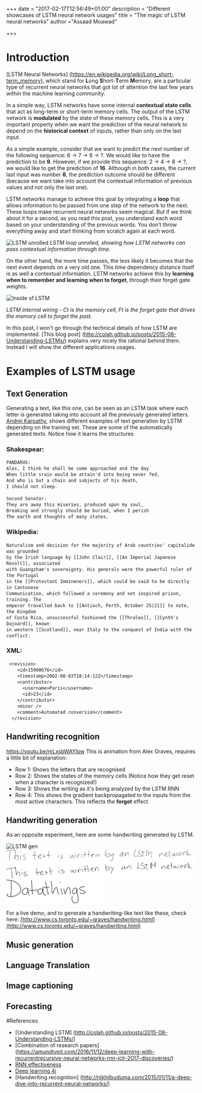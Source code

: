 +++
date = "2017-02-17T12:56:49+01:00"
description = "Different showcases of LSTM neural network usages"
title = "The magic of LSTM neural networks"
author ="Assaad Moawad"

+++

# Introduction
[LSTM Neural Networks] (https://en.wikipedia.org/wiki/Long_short-term_memory), which stand for **L**ong **S**hort-**T**erm **M**emory, are a particular type of recurrent neural networks that got lot of attention the last few years within the machine learning community. 


In a simple way, LSTM networks have some internal **contextual state cells** that act as long-term or short-term memory cells. 
The output of the LSTM network is **modulated** by the state of these memory cells. This is a very important property when we want the prediction of the neural network to depend on the **historical context** of inputs, rather than only on the last input.

As a simple example, consider that we want to predict the next number of the following sequence:  6 -> 7 -> 8 -> ?. We would like to have the prediction to be **9**. However, if we provide this sequence: 2 -> 4 -> 8 -> ?, we would like to get the prediction of **16**.
Although in both cases, the current last input was number **8**, the prediction outcome should be different (because we want take into account the contextual information of previous values and not only the last one).

LSTM networks manage to achieve this goal by integrating a **loop** that allows information to be passed from one step of the network to the next. These loops make recurrent neural networks seem magical. But if we think about it for a second, as you read this post, you understand each word based on your understanding of the previous words. You don’t throw everything away and start thinking from scratch again at each word.


![LSTM unrolled](http://colah.github.io/posts/2015-08-Understanding-LSTMs/img/RNN-unrolled.png)
*LSTM loop unrolled, showing how LSTM networks can pass contextual information through time.*

On the other hand, the more time passes, the less likely it becomes that the next event depends on a very old one. This time dependency distance itself is as well a contextual information. LSTM networks achieve this by **learning when to remember and learning when to forget**, through their forget gate weights.  

![Inside of LSTM](https://upload.wikimedia.org/wikipedia/commons/thumb/d/d5/Long_Short_Term_Memory.png/300px-Long_Short_Term_Memory.png)

*LSTM internal wiring - Ct is the memory cell, Ft is the forget gate that drives the memory cell to forget the past.*


In this post, I won't go through the technical details of how LSTM are implemented. [This blog post] (http://colah.github.io/posts/2015-08-Understanding-LSTMs/) explains very nicely the rational behind them. Instead I will show the different applications usages. 



# Examples of LSTM usage

## Text Generation
Generating a text, like this one, can be seen as an LSTM task where each letter is generated taking into account all the previously generated letters. [Andrej Karpathy,](http://karpathy.github.io/2015/05/21/rnn-effectiveness/) shows different examples of text generation by LSTM depending on the training set. These are some of the automatically generated texts. Notice how it learns the structures  

### Shakespear: 
```
PANDARUS:
Alas, I think he shall be come approached and the day
When little srain would be attain'd into being never fed,
And who is but a chain and subjects of his death,
I should not sleep.

Second Senator:
They are away this miseries, produced upon my soul,
Breaking and strongly should be buried, when I perish
The earth and thoughts of many states.
```


### Wikipedia: 
```
Naturalism and decision for the majority of Arab countries' capitalide was grounded
by the Irish language by [[John Clair]], [[An Imperial Japanese Revolt]], associated 
with Guangzham's sovereignty. His generals were the powerful ruler of the Portugal 
in the [[Protestant Immineners]], which could be said to be directly in Cantonese 
Communication, which followed a ceremony and set inspired prison, training. The 
emperor travelled back to [[Antioch, Perth, October 25|21]] to note, the Kingdom 
of Costa Rica, unsuccessful fashioned the [[Thrales]], [[Cynth's Dajoard]], known 
in western [[Scotland]], near Italy to the conquest of India with the conflict.
```

### XML: 
```
 <revision>
    <id>15900676</id>
    <timestamp>2002-08-03T18:14:12Z</timestamp>
    <contributor>
      <username>Paris</username>
      <id>23</id>
    </contributor>
    <minor />
    <comment>Automated conversion</comment>
  </revision>
```

## Handwriting recognition

https://youtu.be/mLxsbWAYIpw
This is animation from Alex Graves, requires a little bit of explanation:

- Row 1: Shows the letters that are recognised
- Row 2: Shows the states of the memory cells (Notice how they get reset when a character is recognized!)
- Row 3: Shows the writing as it's being analyzed by the LSTM RNN
- Row 4: This shows the gradient backpropagated to the inputs from the most active characters. This reflects the **forget** effect. 


## Handwriting generation
As an opposite experiment, here are some handwriting generated by LSTM. 

![LSTM gen](http://www.cs.toronto.edu/~graves/style_2.png)
![LSTM gen](./lstmgen1.jpeg)
![LSTM gen](./lstmgen2.jpeg)
![LSTM gen](./datathings.jpeg)

For a live demo, and to generate a handwriting-like text like these, check here: [http://www.cs.toronto.edu/~graves/handwriting.html](http://www.cs.toronto.edu/~graves/handwriting.html)


## Music generation

## Language Translation

## Image captioning

## Forecasting




#References
- [Understanding LSTM] (http://colah.github.io/posts/2015-08-Understanding-LSTMs/)
- [Combination of research papers] (https://amundtveit.com/2016/11/12/deep-learning-with-recurrentrecursive-neural-networks-rnn-iclr-2017-discoveries/)
- [RNN effectiveness](http://karpathy.github.io/2015/05/21/rnn-effectiveness/)
- [Deep learning 4j](https://deeplearning4j.org/lstm.html)
- [Handwriting recognition] (http://nikhilbuduma.com/2015/01/11/a-deep-dive-into-recurrent-neural-networks/)



